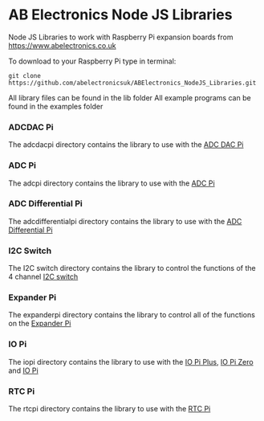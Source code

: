 AB Electronics Node JS Libraries
=====

Node JS Libraries to work with Raspberry Pi expansion boards from https://www.abelectronics.co.uk

To download to your Raspberry Pi type in terminal: 

```
git clone https://github.com/abelectronicsuk/ABElectronics_NodeJS_Libraries.git
```

All library files can be found in the lib folder
All example programs can be found in the examples folder

### ADCDAC Pi
The adcdacpi directory contains the library to use with the [ADC DAC Pi](https://www.abelectronics.co.uk/p/74/adc-dac-pi-zero-raspberry-pi-adc-and-dac-expansion-board)
### ADC Pi 
The adcpi directory contains the library to use with the [ADC Pi](https://www.abelectronics.co.uk/p/69/adc-pi-raspberry-pi-analogue-to-digital-converter)
### ADC Differential Pi
The adcdifferentialpi directory contains the library to use with the [ADC Differential Pi](https://www.abelectronics.co.uk/p/65/adc-differential-pi-raspberry-pi-analogue-to-digital-converter)
### I2C Switch  
The I2C switch directory contains the library to control the functions of the 4 channel [I2C switch](https://www.abelectronics.co.uk/p/84/i2c-switch "I2C Switch")    
### Expander Pi
The expanderpi directory contains the library to control all of the functions on the [Expander Pi](https://www.abelectronics.co.uk/p/50/expander-pi "Expander Pi")
### IO Pi
The iopi directory contains the library to use with the [IO Pi Plus](https://www.abelectronics.co.uk/p/54/io-pi-plus), [IO Pi Zero](https://www.abelectronics.co.uk/p/71/io-pi-zeroo) and [IO Pi](https://www.abelectronics.co.uk/kb/article/1042/io-pi)
### RTC Pi
The rtcpi directory contains the library to use with the [RTC Pi](https://www.abelectronics.co.uk/p/70/rtc-pi)
